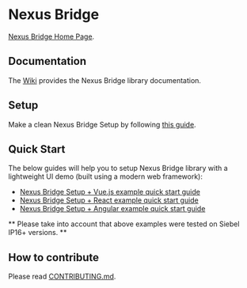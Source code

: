 # Nexus Bridge

[Nexus Bridge Home Page](https://pro.ideaportriga.com/offers/siebel-nexus19).

## Documentation

The [Wiki](/../../wiki) provides the Nexus Bridge library documentation.

## Setup

Make a clean Nexus Bridge Setup by following [this guide](/../../wiki/Setup-Nexus-Bridge).

## Quick Start

The below guides will help you to setup Nexus Bridge library with a lightweight UI demo (built using a modern web framework):
- [Nexus Bridge Setup + Vue.js example quick start guide](/examples/VUE.JS%20Examples/Demo%20Example/readme.md)
- [Nexus Bridge Setup + React example quick start guide](/examples/REACT%20Examples/Demo%20Example/readme.md)
- [Nexus Bridge Setup + Angular example quick start guide](/examples/ANGULAR%20Examples/SR%20Form%20Applet/README.md)

** Please take into account that above examples were tested on Siebel IP16+ versions. **

## How to contribute

Please read [CONTRIBUTING.md](CONTRIBUTING.md).
